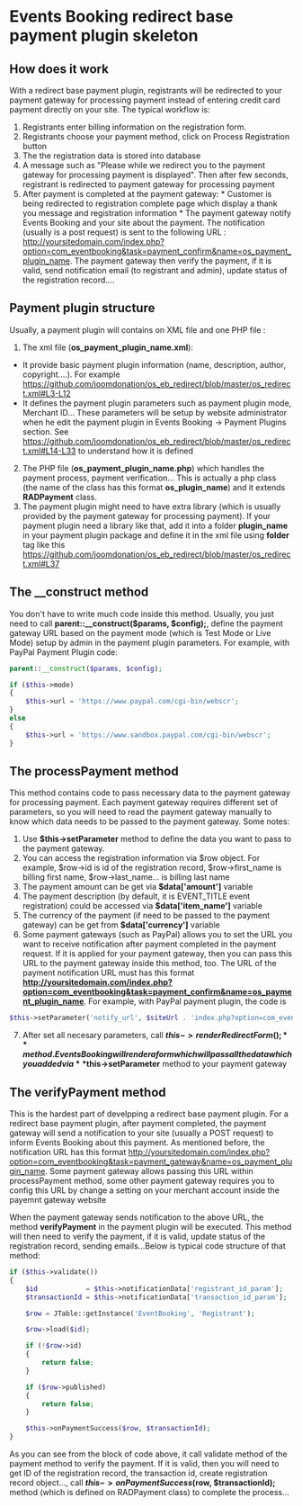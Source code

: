 # Events Booking redirect base payment plugin skeleton

## How does it work
With a redirect base payment plugin, registrants will be redirected to your payment gateway for processing payment instead of entering credit card payment directly on your site. The typical workflow is:
  1. Registrants enter billing information on the registration form.
  2. Registrants choose your payment method, click on Process Registration button
  3. The the registration data is stored into database
  4. A message such as "Please while we redirect you to the payment gateway for processing payment is displayed". Then after few seconds, registrant is redirected to payment gateway for processing payment
  5. After payment is completed at the payment gateway:
    * Customer is being redirected to registration complete page which display a thank you message and registration information
    * The payment gateway notify Events Booking and your site about the payment. The notification (usually is a post request) is sent to the following URL : http://yoursitedomain.com/index.php?option=com_eventbooking&task=payment_confirm&name=os_payment_plugin_name. The payment gateway then verify the payment, if it is valid, send notification email (to registrant and admin), update status of the registration record....

## Payment plugin structure
Usually, a payment plugin will contains on XML file and one PHP file :

1. The xml file (**os_payment_plugin_name.xml**):
  * It provide basic payment plugin information (name, description, author, copyright....). For example https://github.com/joomdonation/os_eb_redirect/blob/master/os_redirect.xml#L3-L12
  * It defines the payment plugin parameters such as payment plugin mode, Merchant ID... These parameters will be setup by website administrator when he edit the payment plugin in Events Booking -> Payment Plugins section. See https://github.com/joomdonation/os_eb_redirect/blob/master/os_redirect.xml#L14-L33 to understand how it is defined

2. The PHP file (**os_payment_plugin_name.php**) which handles the payment process, payment verification... This is actually a php class (the name of the class has this format **os_plugin_name**) and it extends **RADPayment** class.
3. The payment plugin might need to have extra library (which is usually provided by the payment gateway for processing payment). If your payment plugin need a library like that, add it into a folder **plugin_name** in your payment plugin package and define it in the xml file using **folder** tag like this https://github.com/joomdonation/os_eb_redirect/blob/master/os_redirect.xml#L37
  
## The __construct method
You don't have to write much code inside this method. Usually, you just need to call **parent::__construct($params, $config);**, define the payment gateway URL based on the payment mode (which is Test Mode or Live Mode) setup by admin in the payment plugin parameters. For example, with PayPal Payment Plugin code:
```php
parent::__construct($params, $config);

if ($this->mode)
{
	$this->url = 'https://www.paypal.com/cgi-bin/webscr';
}
else
{
	$this->url = 'https://www.sandbox.paypal.com/cgi-bin/webscr';
}
```

## The processPayment method
This method contains code to pass necessary data to the payment gateway for processing payment. Each payment gateway requires different set of parameters, so you will need to read the payment gateway manually to know which data needs to be passed to the payment gateway. Some notes:

1. Use **$this->setParameter** method to define the data you want to pass to the payment gateway.
2. You can access the registration information via $row object. For example, $row->id is id of the registration record, $row->first_name is billing first name, $row->last_name... is billing last name
3. The payment amount can be get via **$data['amount']** variable
4. The payment description (by default, it is EVENT_TITLE event registration) could be accessed via **$data['item_name']** variable
5. The currency of the payment (if need to be passed to the payment gateway) can be get from **$data['currency']** variable
6. Some payment gateways (such as PayPal) allows you to set the URL you want to receive notification after payment completed in the payment request. If it is applied for your payment gateway, then you can pass this URL to the payment gateway inside this method, too. The URL of the payment notification URL must has this format **http://yoursitedomain.com/index.php?option=com_eventbooking&task=payment_confirm&name=os_payment_plugin_name**. For example, with PayPal payment plugin, the code is 
  ```php
  $this->setParameter('notify_url', $siteUrl . 'index.php?option=com_eventbooking&task=payment_confirm&payment_method=os_paypal');
  ```
7. After set all necesary parameters, call **$this->renderRedirectForm();** method. Events Booking will render a form which will pass all the data which you added via **$this->setParameter** method to your payment gateway

## The verifyPayment method

This is the hardest part of develpping a redirect base payment plugin. For a redirect base payment plugin, after payment completed, the payment gateway will send a notification to your site (usually a POST request) to inform Events Booking about this payment. As mentioned before, the notification URL has this format http://yoursitedomain.com/index.php?option=com_eventbooking&task=payment_gateway&name=os_payment_plugin_name. Some payment gateway allows passing this URL within processPayment method, some other payment gateway requires you to config this URL by change a setting on your merchant account inside the payemnt gateway website

When the payment gateway sends notification to the above URL, the method **verifyPayment** in the payment plugin will be executed. This method will then need to verify the payment, if it is valid, update status of the registration record, sending emails...Below is typical code structure of that method:

```php
if ($this->validate())
{
	$id            = $this->notificationData['registrant_id_param'];
	$transactionId = $this->notificationData['transaction_id_param'];

	$row = JTable::getInstance('EventBooking', 'Registrant');

	$row->load($id);

	if (!$row->id)
	{
		return false;
	}

	if ($row->published)
	{
		return false;
	}

	$this->onPaymentSuccess($row, $transactionId);
}
```

As you can see from the block of code above, it call validate method of the payment method to verify the payment. If it is valid, then you will need to get ID of the registration record, the transaction id, create registration record object..., call **$this->onPaymentSuccess($row, $transactionId);** method (which is defined on RADPayment class) to complete the process... 

